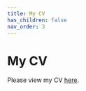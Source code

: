 ```yaml
---
title: My CV
has_children: false
nav_order: 3
---
```


# My CV

Please view my CV [here](https://cwang1221.github.io/online-cv/).

